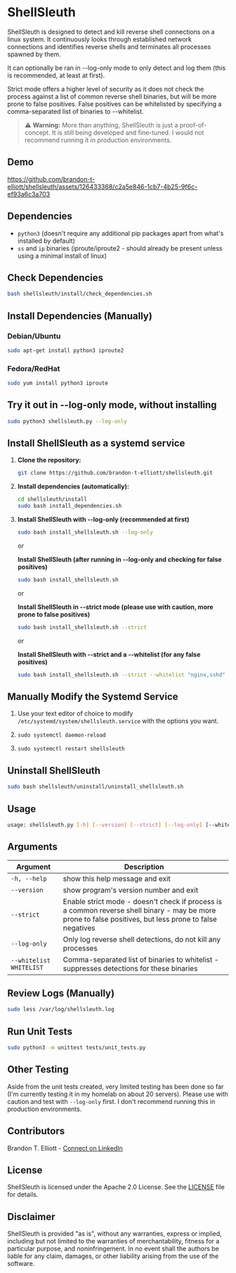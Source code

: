 # ShellSleuth

ShellSleuth is designed to detect and kill reverse shell connections on a linux system. It continuously looks through established network connections and identifies reverse shells and terminates all processes spawned by them. 

It can optionally be ran in --log-only mode to only detect and log them (this is recommended, at least at first).

Strict mode offers a higher level of security as it does not check the process against a list of common reverse shell binaries, but will be more prone to false positives. False positives can be whitelisted by specifying a comma-separated list of binaries to --whitelist.

> ⚠️ **Warning:** More than anything, ShellSleuth is just a proof-of-concept. It is still being developed and fine-tuned. I would not recommend running it in production environments.

## Demo

https://github.com/brandon-t-elliott/shellsleuth/assets/126433368/c2a5e846-1cb7-4b25-9f6c-ef93a6c3a703

## Dependencies
- `python3` (doesn't require any additional pip packages apart from what's installed by default)
- `ss` and `ip` binaries (iproute/iproute2 - should already be present unless using a minimal install of linux)

## Check Dependencies

```bash
bash shellsleuth/install/check_dependencies.sh
```

## Install Dependencies (Manually)

### Debian/Ubuntu

```bash
sudo apt-get install python3 iproute2
```

### Fedora/RedHat

```bash
sudo yum install python3 iproute
```

## Try it out in --log-only mode, without installing
```bash
sudo python3 shellsleuth.py --log-only
```

## Install ShellSleuth as a systemd service

1. **Clone the repository:**
    ```bash
    git clone https://github.com/brandon-t-elliott/shellsleuth.git
    ```

2. **Install dependencies (automatically):**
    ```bash
    cd shellsleuth/install
    sudo bash install_dependencies.sh
    ```

3. **Install ShellSleuth with --log-only (recommended at first)**
    ```bash
    sudo bash install_shellsleuth.sh --log-only
    ```
    or

   **Install ShellSleuth (after running in --log-only and checking for false positives)**
    ```bash
    sudo bash install_shellsleuth.sh
    ```

    or

   **Install ShellSleuth in --strict mode (please use with caution, more prone to false positives)**
    ```bash
    sudo bash install_shellsleuth.sh --strict
    ```

    or

   **Install ShellSleuth with --strict and a --whitelist (for any false positives)**
    ```bash
    sudo bash install_shellsleuth.sh --strict --whitelist "nginx,sshd"
    ```

## Manually Modify the Systemd Service

1. Use your text editor of choice to modify `/etc/systemd/system/shellsleuth.service` with the options you want.

2. `sudo systemctl daemon-reload`

3. `sudo systemctl restart shellsleuth`

## Uninstall ShellSleuth
```bash
sudo bash shellsleuth/uninstall/uninstall_shellsleuth.sh
```

## Usage

```bash
usage: shellsleuth.py [-h] [--version] [--strict] [--log-only] [--whitelist WHITELIST]
```

## Arguments

| Argument                 | Description                                                                                              |
|------------------------|----------------------------------------------------------------------------------------------------------|
| `-h, --help`           | show this help message and exit                                                                          |
| `--version`            | show program's version number and exit                                                                   |
| `--strict`             | Enable strict mode - doesn't check if process is a common reverse shell binary - may be more prone to false positives, but less prone to false negatives |
| `--log-only`           | Only log reverse shell detections, do not kill any processes                                             |
| `--whitelist WHITELIST`| Comma-separated list of binaries to whitelist - suppresses detections for these binaries                  |

## Review Logs (Manually)

```bash
sudo less /var/log/shellsleuth.log
```

## Run Unit Tests

```bash
sudo python3 -m unittest tests/unit_tests.py
```

## Other Testing

Aside from the unit tests created, very limited testing has been done so far (I'm currently testing it in my homelab on about 20 servers). Please use with caution and test with `--log-only` first. I don't recommend running this in production environments.

## Contributors

Brandon T. Elliott - [Connect on LinkedIn](https://www.linkedin.com/in/brandon-t-elliott/)

## License

ShellSleuth is licensed under the Apache 2.0 License. See the [LICENSE](https://github.com/brandon-t-elliott/shellsleuth/blob/main/LICENSE) file for details.

## Disclaimer

ShellSleuth is provided "as is", without any warranties, express or implied, including but not limited to the warranties of merchantability, fitness for a particular purpose, and noninfringement. In no event shall the authors be liable for any claim, damages, or other liability arising from the use of the software.
